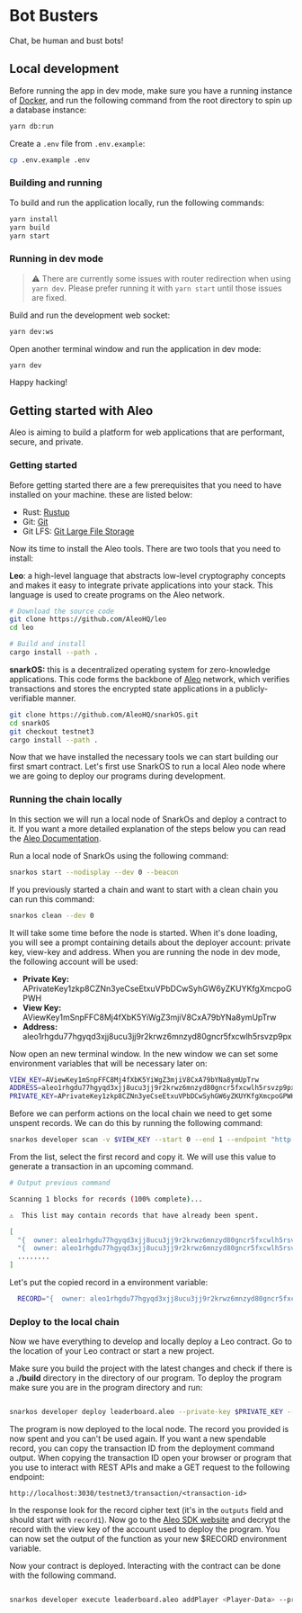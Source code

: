 # Bot Busters

Chat, be human and bust bots!

## Local development

Before running the app in dev mode, make sure you have a running instance of [Docker](https://www.docker.com/), and run the following command from the root directory to spin up a database instance:

```sh
yarn db:run
```

Create a `.env` file from `.env.example`:

```sh
cp .env.example .env
```

### Building and running

To build and run the application locally, run the following commands:

```sh
yarn install
yarn build
yarn start
```

### Running in dev mode

> ⚠️ There are currently some issues with router redirection when using `yarn dev`. Please prefer running it with `yarn start` until those issues are fixed.

Build and run the development web socket:

```sh
yarn dev:ws
```

Open another terminal window and run the application in dev mode:

```sh
yarn dev
```

Happy hacking!

## Getting started with Aleo

Aleo is aiming to build a platform for web applications that are performant, secure, and private.

### Getting started

Before getting started there are a few prerequisites that you need to have installed on your machine. these are listed below:

- Rust: [Rustup](https://rustup.rs/)
- Git: [Git](https://git-scm.com/downloads)
- Git LFS: [Git Large File Storage](https://git-lfs.github.com/)

Now its time to install the Aleo tools. There are two tools that you need to install:

**Leo**: a high-level language that abstracts low-level cryptography concepts and makes it easy to integrate private applications into your stack. This language is used to create programs on the Aleo network.

```bash
# Download the source code
git clone https://github.com/AleoHQ/leo
cd leo

# Build and install
cargo install --path .
```

**snarkOS:** this is a decentralized operating system for zero-knowledge applications. This code forms the backbone of [Aleo](https://aleo.org/) network, which verifies transactions and stores the encrypted state applications in a publicly-verifiable manner.

```bash
git clone https://github.com/AleoHQ/snarkOS.git
cd snarkOS
git checkout testnet3
cargo install --path .
```

Now that we have installed the necessary tools we can start building our first smart contract. Let's first use SnarkOS to run a local Aleo node where we are going to deploy our programs during development.

### Running the chain locally

In this section we will run a local node of SnarkOs and deploy a contract to it. If you want a more detailed explanation of the steps below you can read the [Aleo Documentation](https://developer.aleo.org/testnet/getting_started/deploy_execute).

Run a local node of SnarkOs using the following command:

```bash
snarkos start --nodisplay --dev 0 --beacon
```

If you previously started a chain and want to start with a clean chain you can run this command:

```bash
snarkos clean --dev 0
```

It will take some time before the node is started. When it's done loading, you will see a prompt containing details about the deployer account: private key, view-key and address. When you are running the node in dev mode, the following account will be used:

- **Private Key:** APrivateKey1zkp8CZNn3yeCseEtxuVPbDCwSyhGW6yZKUYKfgXmcpoGPWH
- **View Key:** AViewKey1mSnpFFC8Mj4fXbK5YiWgZ3mjiV8CxA79bYNa8ymUpTrw
- **Address:** aleo1rhgdu77hgyqd3xjj8ucu3jj9r2krwz6mnzyd80gncr5fxcwlh5rsvzp9px

Now open an new terminal window. In the new window we can set some environment variables that will be necessary later on:

```bash
VIEW_KEY=AViewKey1mSnpFFC8Mj4fXbK5YiWgZ3mjiV8CxA79bYNa8ymUpTrw
ADDRESS=aleo1rhgdu77hgyqd3xjj8ucu3jj9r2krwz6mnzyd80gncr5fxcwlh5rsvzp9px
PRIVATE_KEY=APrivateKey1zkp8CZNn3yeCseEtxuVPbDCwSyhGW6yZKUYKfgXmcpoGPWH
```

Before we can perform actions on the local chain we need to get some unspent records. We can do this by running the following command:

```bash
snarkos developer scan -v $VIEW_KEY --start 0 --end 1 --endpoint "http://localhost:3030"
```

From the list, select the first record and copy it. We will use this value to generate a transaction in an upcoming command.

```bash
# Output previous command

Scanning 1 blocks for records (100% complete)...

⚠️  This list may contain records that have already been spent.

[
  "{  owner: aleo1rhgdu77hgyqd3xjj8ucu3jj9r2krwz6mnzyd80gncr5fxcwlh5rsvzp9px.private,  microcredits: 93750000000000u64.private,  _nonce: 239342958985106763708738609678182549854111744243820417353521050114416207606group.public}",
  "{  owner: aleo1rhgdu77hgyqd3xjj8ucu3jj9r2krwz6mnzyd80gncr5fxcwlh5rsvzp9px.private,  microcredits: 93750000000000u64.private,  _nonce: 6943652577720031695852320528779080923424298438422299389212028025252409913592group.public}",
  ........
]

```

Let's put the copied record in a environment variable:

```bash
  RECORD="{  owner: aleo1rhgdu77hgyqd3xjj8ucu3jj9r2krwz6mnzyd80gncr5fxcwlh5rsvzp9px.private,  microcredits: 93750000000000u64.private,  _nonce: 239342958985106763708738609678182549854111744243820417353521050114416207606group.public}"
```

### Deploy to the local chain

Now we have everything to develop and locally deploy a Leo contract. Go to the location of your Leo contract or start a new project.

Make sure you build the project with the latest changes and check if there is a **./build** directory in the directory of our program. To deploy the program make sure you are in the program directory and run:

```bash

snarkos developer deploy leaderboard.aleo --private-key $PRIVATE_KEY --query "http://localhost:3030" --path "./build/" --broadcast "http://localhost:3030/testnet3/transaction/broadcast" --fee 600000 --record $RECORD

```

The program is now deployed to the local node. The record you provided is now spent and you can't be used again. If you want a new spendable record, you can copy the transaction ID from the deployment command output. When copying the transaction ID open your browser or program that you use to interact with REST APIs and make a GET request to the following endpoint:

```text
http://localhost:3030/testnet3/transaction/<transaction-id>
```

In the response look for the record cipher text (it's in the `outputs` field and should start with `record1`). Now go to the [Aleo SDK website](https://aleo.tools/record) and decrypt the record with the view key of the account used to deploy the program. You can now set the output of the function as your new $RECORD environment variable.

Now your contract is deployed. Interacting with the contract can be done with the following command.

<!-- TODO: add proper function call -->

```bash

snarkos developer execute leaderboard.aleo addPlayer <Player-Data> --private-key $PRIVATE_KEY --query "http://localhost:3030" --broadcast "http://localhost:3030/testnet3/transaction/broadcast"

```

